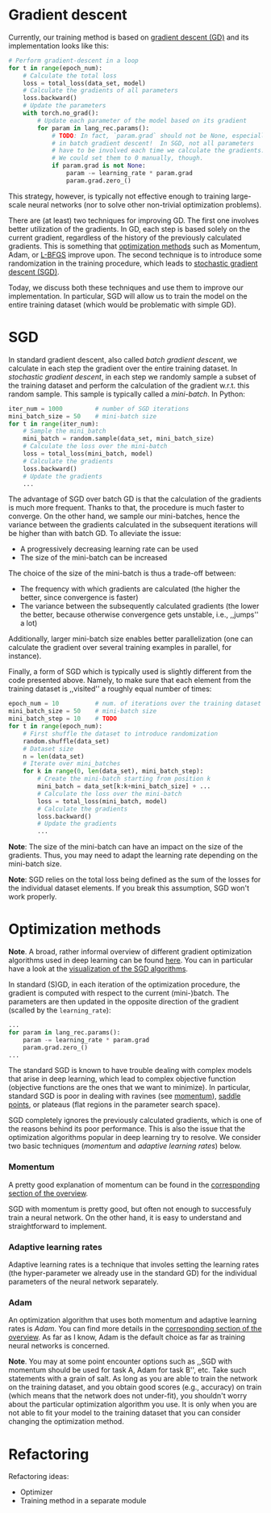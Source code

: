 # Gradient descent

Currently, our training method is based on [gradient descent
(GD)](https://en.wikipedia.org/wiki/Gradient_descent) and its implementation
looks like this:
```python
# Perform gradient-descent in a loop
for t in range(epoch_num):
    # Calculate the total loss
    loss = total_loss(data_set, model)
    # Calculate the gradients of all parameters
    loss.backward()
    # Update the parameters
    with torch.no_grad():
        # Update each parameter of the model based on its gradient
        for param in lang_rec.params():
            # TODO: In fact, `param.grad` should not be None, especially
            # in batch gradient descent!  In SGD, not all parameters 
            # have to be involved each time we calculate the gradients.
            # We could set them to 0 manually, though.
            if param.grad is not None:
                param -= learning_rate * param.grad
                param.grad.zero_()
```

This strategy, however, is typically not effective enough to training
large-scale neural networks (nor to solve other non-trivial optimization
problems).

There are (at least) two techniques for improving GD.  The first one involves
better utilization of the gradients.  In GD, each step is based solely on the
current gradient, regardless of the history of the previously calculated
gradients.  This is something that [optimization
methods](#optimization-methods) such as Momentum, Adam, or [L-BFGS](l-bfgs)
improve upon.  The second technique is to introduce some randomization in the
training procedure, which leads to [stochastic gradient descent (SGD)](#SGD).

Today, we discuss both these techniques and use them to improve our
implementation.  In particular, SGD will allow us to train the model on the
entire training dataset (which would be problematic with simple GD).

<!---
**Note**: The two techniques are not always distinguished, perhaps because
using the ,,history of gradients'' is especially beneficial for SGD.
Nevertheless, they are independent in that Momentum or Adam could be in
principle used with standard GD and, vice-versa, SGD doesn't require Momentum
or Adam.
-->

# SGD

In standard gradient descent, also called *batch gradient descent*, we
calculate in each step the gradient over the entire training dataset.  In
*stochastic gradient descent*, in each step we randomly sample a subset of the
training dataset and perform the calculation of the gradient w.r.t. this random
sample.  This sample is typically called a *mini-batch*.  In Python:
```python
iter_num = 1000         # number of SGD iterations
mini_batch_size = 50    # mini-batch size
for t in range(iter_num):
    # Sample the mini_batch
    mini_batch = random.sample(data_set, mini_batch_size)
    # Calculate the loss over the mini-batch
    loss = total_loss(mini_batch, model)
    # Calculate the gradients
    loss.backward()
    # Update the gradients
    ...
```
The advantage of SGD over batch GD is that the calculation of the gradients is
much more frequent.  Thanks to that, the procedure is much faster to converge.
On the other hand, we sample our mini-batches, hence the variance between the
gradients calculated in the subsequent iterations will be higher than with
batch GD.  To alleviate the issue:
* A progressively decreasing learning rate can be used
* The size of the mini-batch can be increased

The choice of the size of the mini-batch is thus a trade-off between:
* The frequency with which gradients are calculated (the higher the better,
  since convergence is faster)
* The variance between the subsequently calculated gradients (the lower the
  better, because otherwise convergence gets unstable, i.e., ,,jumps'' a lot)

Additionally, larger mini-batch size enables better parallelization (one can
calculate the gradient over several training examples in parallel, for
instance).

Finally, a form of SGD which is typically used is slightly different from the
code presented above.  Namely, to make sure that each element from the training
dataset is ,,visited'' a roughly equal number of times:
```python
epoch_num = 10          # num. of iterations over the training dataset
mini_batch_size = 50    # mini-batch size
mini_batch_step = 10    # TODO
for t in range(epoch_num):
    # First shuffle the dataset to introduce randomization
    random.shuffle(data_set)
    # Dataset size
    n = len(data_set)
    # Iterate over mini_batches
    for k in range(0, len(data_set), mini_batch_step):
        # Create the mini-batch starting from position k
        mini_batch = data_set[k:k+mini_batch_size] + ...
        # Calculate the loss over the mini-batch
        loss = total_loss(mini_batch, model)
        # Calculate the gradients
        loss.backward()
        # Update the gradients
        ...
```

**Note**: The size of the mini-batch can have an impact on the size of the
gradients.  Thus, you may need to adapt the learning rate depending on the
mini-batch size.

**Note**: SGD relies on the total loss being defined as the sum of the losses
for the individual dataset elements.  If you break this assumption, SGD won't
work properly.

# Optimization methods

**Note**.  A broad, rather informal overview of different gradient optimization
algorithms used in deep learning can be found [here](overview-sgd).  You can in
particular have a look at the [visualization of the SGD
algorithms](overview-visualization).
<!--- In practice, the *Adam* algorithm is typically -->

In standard (S)GD, in each iteration of the optimization procedure, the
gradient is computed with respect to the current (mini-)batch. The parameters
are then updated in the opposite direction of the gradient (scalled by the
`learning_rate`):
```python
...
for param in lang_rec.params():
    param -= learning_rate * param.grad
    param.grad.zero_()
...
```

The standard SGD is known to have trouble dealing with complex models that
arise in deep learning, which lead to complex objective function (objective
functions are the ones that we want to minimize).  In particular, standard SGD
is poor in dealing with ravines (see [momentum](#momentum)), [saddle
points](saddle), or plateaus (flat regions in the parameter search space).

SGD completely ignores the previously calculated gradients, which is one of the
reasons behind its poor performance.  This is also the issue that the
optimization algorithms popular in deep learning try to resolve.  We consider
two basic techniques (*momentum* and *adaptive learning rates*) below.

### Momentum

A pretty good explanation of momentum can be found in the [corresponding
section of the overview](overview-momentum).

SGD with momentum is pretty good, but often not enough to successfuly train a
neural network.  On the other hand, it is easy to understand and
straightforward to implement.

### Adaptive learning rates

Adaptive learning rates is a technique that involes setting the learning rates
(the hyper-parameter we already use in the standard GD) for the individual
parameters of the neural network separately.

### Adam

An optimization algorithm that uses both momentum and adaptive learning rates
is *Adam*.  You can find more details in the [corresponding section of the
overview](overview-adam).  As far as I know, Adam is the default choice as far
as training neural networks is concerned.

**Note**.  You may at some point encounter options such as ,,SGD with momentum
should be used for task A, Adam for task B'', etc.  Take such statements with a
grain of salt.  As long as you are able to train the network on the training
dataset, and you obtain good scores (e.g., accuracy) on train (which means that
the network does not under-fit), you shouldn't worry about the particular
optimization algorithm you use.  It is only when you are not able to fit your
model to the training dataset that you can consider changing the optimization
method.



# Refactoring

Refactoring ideas:
* Optimizer
* Training method in a separate module


[l-bfgs]: https://en.wikipedia.org/wiki/Limited-memory_BFGS "Limited-memory BFGS"
[overview-sgd]: https://ruder.io/optimizing-gradient-descent/ "Overview of GD algorithms"
[overview-visualization]: https://ruder.io/optimizing-gradient-descent/index.html#visualizationofalgorithms "Visualization of SGD algorithms"
[overview-momentum]: https://ruder.io/optimizing-gradient-descent/index.html#momentum "SGD with Momentum"
[saddle]: https://en.wikipedia.org/wiki/Saddle_point "Saddle point"
